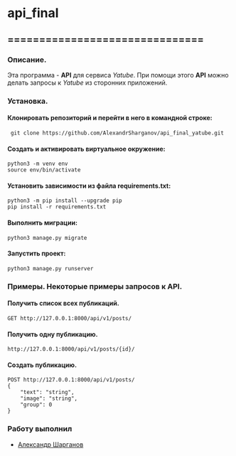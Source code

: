 # api_final

## ===============================
### Описание.

Эта программа - **API** для сервиса *Yatube*. При помощи этого **API** можно делать запросы к *Yatube* из сторонних приложений.

### Установка.

#### Клонировать репозиторий и перейти в него в командной строке:
```
 git clone https://github.com/AlexandrSharganov/api_final_yatube.git
 ```

#### Cоздать и активировать виртуальное окружение:
```
python3 -m venv env
source env/bin/activate
```

#### Установить зависимости из файла requirements.txt:
```
python3 -m pip install --upgrade pip
pip install -r requirements.txt
```

#### Выполнить миграции:
```
python3 manage.py migrate
```

#### Запустить проект:
```
python3 manage.py runserver
```

### Примеры. Некоторые примеры запросов к API.

#### Получить список всех публикаций.
```
GET http://127.0.0.1:8000/api/v1/posts/
```

#### Получить одну публикацию.
```
http://127.0.0.1:8000/api/v1/posts/{id}/
```

#### Создать публикацию.
```
POST http://127.0.0.1:8000/api/v1/posts/
{
    "text": "string",
    "image": "string",
    "group": 0
}
```

### Работу выполнил
- [Александр Шарганов](https://github.com/AlexandrSharganov)
